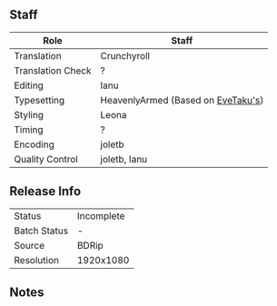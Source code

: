 ## Staff

| Role              | Staff                               |
|-------------------|-------------------------------------|
| Translation       | Crunchyroll                         |
| Translation Check | ?                                   |
| Editing           | Ianu                                |
| Typesetting       | HeavenlyArmed (Based on [EveTaku's](../EveTaku))                    |
| Styling           | Leona                               |
| Timing            | ?                                   |
| Encoding          | joletb                              |
| Quality Control   | joletb, Ianu                        |

## Release Info

|              |            |
|--------------|------------|
| Status       | Incomplete |
| Batch Status | -          |
| Source       | BDRip      |
| Resolution   | 1920x1080  |

## Notes
